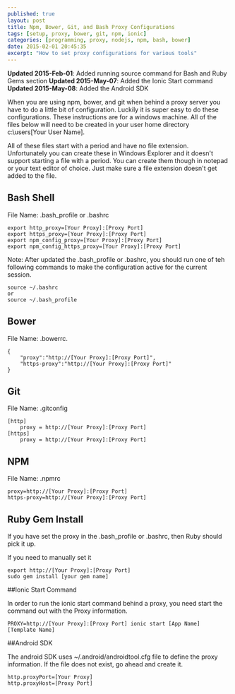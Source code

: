 ```yaml
---
published: true
layout: post
title: Npm, Bower, Git, and Bash Proxy Configurations
tags: [setup, proxy, bower, git, npm, ionic]
categories: [programming, proxy, nodejs, npm, bash, bower]
date: 2015-02-01 20:45:35
excerpt: "How to set proxy configurations for various tools"
---
```


**Updated 2015-Feb-01**:  Added running source command for Bash and Ruby Gems section
**Updated 2015-May-07**:  Added the Ionic Start command
**Updated 2015-May-08**:  Added the Android SDK 

When you are using npm, bower, and git when behind a proxy server you have to do a little bit of configuration.  Luckily it is super easy to do these configurations.  These instructions are for a windows machine.  All of the files below will need to be created in your user home directory c:\users\[Your User Name].

All of these files start with a period and have no file extension.  Unfortunately you can create these in Windows Explorer and it doesn't support starting a file with a period.  You can create them though in notepad or your text editor of choice.  Just make sure a file extension doesn't get added to the file.

## Bash Shell
 File Name: .bash_profile or .bashrc


	export http_proxy=[Your Proxy]:[Proxy Port]
	export https_proxy=[Your Proxy]:[Proxy Port]
	export npm_config_proxy=[Your Proxy]:[Proxy Port]
	export npm_config_https_proxy=[Your Proxy]:[Proxy Port]

Note:   After updated the .bash_profile or .bashrc, you should run one of teh following commands to make the configuration active for the current session.

	source ~/.bashrc
	or
	source ~/.bash_profile


## Bower
 File Name:  .bowerrc.


	{
		"proxy":"http://[Your Proxy]:[Proxy Port]",
		"https-proxy":"http://[Your Proxy]:[Proxy Port]"
	}
      
## Git
 File Name: .gitconfig


	[http]
		proxy = http://[Your Proxy]:[Proxy Port]
	[https]
		proxy = http://[Your Proxy]:[Proxy Port]

## NPM
 File Name: .npmrc


	proxy=http://[Your Proxy]:[Proxy Port]
	https-proxy=http://[Your Proxy]:[Proxy Port]
    
## Ruby Gem Install

If you have set the proxy in the .bash_profile or .bashrc, then Ruby should pick it up.

If you need to manually set it

	export http://[Your Proxy]:[Proxy Port]
	sudo gem install [your gem name]

##Ionic Start Command

In order to run the ionic start command behind a proxy, you need start the command out with the Proxy information.

	PROXY=http://[Your Proxy]:[Proxy Port] ionic start [App Name] [Template Name]

##Android SDK

The android SDK uses ~/.android/androidtool.cfg file to define the proxy information.  If the file does not exist, go ahead and create it.

	http.proxyPort=[Your Proxy]
	http.proxyHost=[Proxy Port]